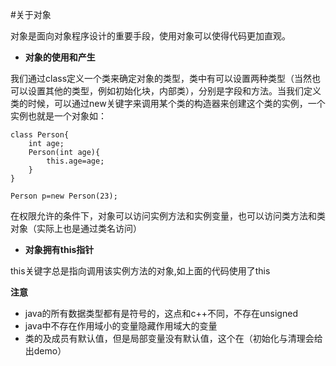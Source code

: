 #关于对象

对象是面向对象程序设计的重要手段，使用对象可以使得代码更加直观。

- **对象的使用和产生**

我们通过class定义一个类来确定对象的类型，类中有可以设置两种类型（当然也可以设置其他的类型，例如初始化块，内部类），分别是字段和方法。当我们定义类的时候，可以通过new关键字来调用某个类的构造器来创建这个类的实例，一个实例也就是一个对象如：

    class Person{
    	int age;
    	Person(int age){
    		this.age=age;
    	}
    }
    
    Person p=new Person(23);

在权限允许的条件下，对象可以访问实例方法和实例变量，也可以访问类方法和类对象（实际上也是通过类名访问）

- **对象拥有this指针**

this关键字总是指向调用该实例方法的对象,如上面的代码使用了this


**注意**

- java的所有数据类型都有是符号的，这点和c++不同，不存在unsigned
- java中不存在作用域小的变量隐藏作用域大的变量 
- 类的及成员有默认值，但是局部变量没有默认值，这个在（初始化与清理会给出demo）